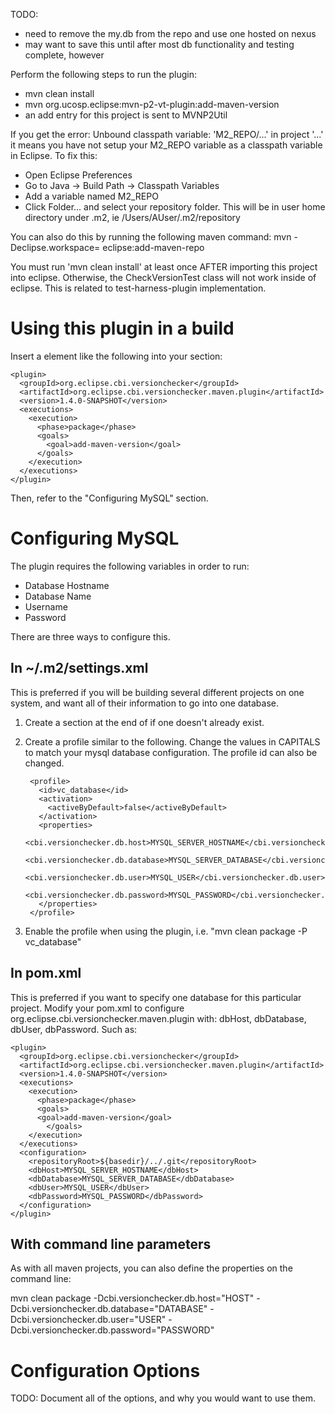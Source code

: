 TODO:

* need to remove the my.db from the repo and use one hosted on nexus
* may want to save this until after most db functionality and testing complete, however

Perform the following steps to run the plugin:

* mvn clean install
* mvn org.ucosp.eclipse:mvn-p2-vt-plugin:add-maven-version
* an add entry for this project is sent to MVNP2Util

If you get the error:
Unbound classpath variable: 'M2_REPO/...' in project '...' it means you have not setup your M2_REPO variable as a classpath variable in Eclipse. To fix this:

* Open Eclipse Preferences
* Go to Java -> Build Path -> Classpath Variables
* Add a variable named M2_REPO
* Click Folder... and select your repository folder. This will be in user home directory under .m2, ie /Users/AUser/.m2/repository

You can also do this by running the following maven command:
mvn -Declipse.workspace=<path-to-eclipse-workspace> eclipse:add-maven-repo

You must run 'mvn clean install' at least once AFTER importing this project into eclipse.
Otherwise, the CheckVersionTest class will not work inside of eclipse. This is related
to test-harness-plugin implementation. 

Using this plugin in a build
============================

Insert a <plugin> element like the following into your <plugins> section:

<b></b>

    <plugin>
      <groupId>org.eclipse.cbi.versionchecker</groupId>
      <artifactId>org.eclipse.cbi.versionchecker.maven.plugin</artifactId>
      <version>1.4.0-SNAPSHOT</version>
      <executions>
        <execution>
          <phase>package</phase>
          <goals>
            <goal>add-maven-version</goal>
          </goals>
        </execution>
      </executions>
    </plugin>

Then, refer to the "Configuring MySQL" section.

Configuring MySQL
=================

The plugin requires the following variables in order to run:
* Database Hostname
* Database Name
* Username
* Password

There are three ways to configure this.

In ~/.m2/settings.xml
---------------------

This is preferred if you will be building several different projects on one system, and want all of their information to go into one database.

1. Create a <profiles> section at the end of <settings> if one doesn't already exist.

2. Create a profile similar to the following. Change the values in CAPITALS to match your mysql database configuration. The profile id can also be changed.

        <profile>
          <id>vc_database</id>
          <activation>
            <activeByDefault>false</activeByDefault>
          </activation>
          <properties>
            <cbi.versionchecker.db.host>MYSQL_SERVER_HOSTNAME</cbi.versionchecker.db.host>
            <cbi.versionchecker.db.database>MYSQL_SERVER_DATABASE</cbi.versionchecker.db.database>
            <cbi.versionchecker.db.user>MYSQL_USER</cbi.versionchecker.db.user>
            <cbi.versionchecker.db.password>MYSQL_PASSWORD</cbi.versionchecker.db.password>
          </properties>
        </profile>

3. Enable the profile when using the plugin, i.e. "mvn clean package -P vc_database"

In pom.xml
----------

This is preferred if you want to specify one database for this particular project.
Modify your pom.xml to configure org.eclipse.cbi.versionchecker.maven.plugin with: dbHost, dbDatabase, dbUser, dbPassword. Such as:

    <plugin>
      <groupId>org.eclipse.cbi.versionchecker</groupId>
      <artifactId>org.eclipse.cbi.versionchecker.maven.plugin</artifactId>
      <version>1.4.0-SNAPSHOT</version>
      <executions>
        <execution>
          <phase>package</phase>
          <goals>
          <goal>add-maven-version</goal>
            </goals>
        </execution>
      </executions>
      <configuration>
        <repositoryRoot>${basedir}/../.git</repositoryRoot>
        <dbHost>MYSQL_SERVER_HOSTNAME</dbHost>
        <dbDatabase>MYSQL_SERVER_DATABASE</dbDatabase>
        <dbUser>MYSQL_USER</dbUser>
        <dbPassword>MYSQL_PASSWORD</dbPassword>
      </configuration>
    </plugin>

With command line parameters
----------

As with all maven projects, you can also define the properties on the command line: 

mvn clean package -Dcbi.versionchecker.db.host="HOST" -Dcbi.versionchecker.db.database="DATABASE" -Dcbi.versionchecker.db.user="USER" -Dcbi.versionchecker.db.password="PASSWORD"

Configuration Options
=====================

TODO: Document all of the options, and why you would want to use them.

